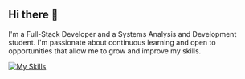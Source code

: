 ## Hi there 👋

I'm a Full-Stack Developer and a Systems Analysis and 
Development student. I'm passionate about continuous learning and open 
to opportunities that allow me to grow and improve my skills.

[![My Skills](https://skillicons.dev/icons?i=js,html,css,wasm)](https://skillicons.dev)
